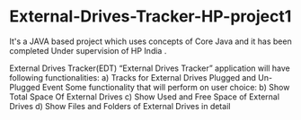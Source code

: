# External-Drives-Tracker-HP-project1
It's a JAVA based project which uses concepts of Core Java and it has been completed Under supervision of HP India .

External Drives Tracker(EDT)
“External Drives Tracker” application will have following functionalities:
a)	Tracks for External Drives Plugged and Un-Plugged Event
         Some functionality that will perform on user choice:
b)	Show Total Space Of External Drives
c)	Show Used and Free Space of External Drives
d)	Show Files and Folders of External Drives in detail



